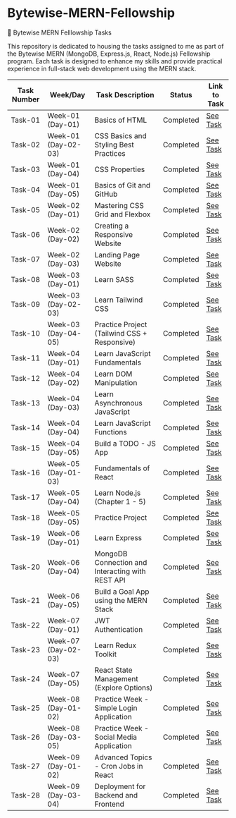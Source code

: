 # Bytewise-MERN-Fellowship

🚀 Bytewise MERN Felllowship Tasks

This repository is dedicated to housing the tasks assigned to me as part of the Bytewise MERN (MongoDB, Express.js, React, Node.js) Fellowship program. Each task is designed to enhance my skills and provide practical experience in full-stack web development using the MERN stack.

| Task Number | Week/Day            | Task Description                                 | Status    | Link to Task                  |
| ----------- | ------------------- | ------------------------------------------------ | --------- | ----------------------------- |
| Task-01     | Week-01 (Day-01)    | Basics of HTML                                   | Completed | [See Task](./Week-01/Task-01) |
| Task-02     | Week-01 (Day-02-03) | CSS Basics and Styling Best Practices            | Completed | [See Task](./Week-01/Task-02) |
| Task-03     | Week-01 (Day-04)    | CSS Properties                                   | Completed | [See Task](./Week-01/Task-03) |
| Task-04     | Week-01 (Day-05)    | Basics of Git and GitHub                         | Completed | [See Task](./Week-01/Task-04) |
| Task-05     | Week-02 (Day-01)    | Mastering CSS Grid and Flexbox                   | Completed | [See Task](./Week-02/Task-01) |
| Task-06     | Week-02 (Day-02)    | Creating a Responsive Website                    | Completed | [See Task](./Week-02/Task-02) |
| Task-07     | Week-02 (Day-03)    | Landing Page Website                             | Completed | [See Task](./Week-02/Task-03) |
| Task-08     | Week-03 (Day-01)    | Learn SASS                                       | Completed | [See Task](./Week-03/Task-01) |
| Task-09     | Week-03 (Day-02-03) | Learn Tailwind CSS                               | Completed | [See Task](./Week-03/Task-02) |
| Task-10     | Week-03 (Day-04-05) | Practice Project (Tailwind CSS + Responsive)     | Completed | [See Task](./Week-03/Task-03) |
| Task-11     | Week-04 (Day-01)    | Learn JavaScript Fundamentals                    | Completed | [See Task](./Week-04/Task-01) |
| Task-12     | Week-04 (Day-02)    | Learn DOM Manipulation                           | Completed | [See Task](./Week-04/Task-02) |
| Task-13     | Week-04 (Day-03)    | Learn Asynchronous JavaScript                    | Completed | [See Task](./Week-04/Task-03) |
| Task-14     | Week-04 (Day-04)    | Learn JavaScript Functions                       | Completed | [See Task](./Week-04/Task-04) |
| Task-15     | Week-04 (Day-05)    | Build a TODO - JS App                            | Completed | [See Task](./Week-04/Task-05) |
| Task-16     | Week-05 (Day-01-03) | Fundamentals of React                            | Completed | [See Task](./Week-05/Task-01) |
| Task-17     | Week-05 (Day-04)    | Learn Node.js (Chapter 1 - 5)                    | Completed | [See Task](./Week-05/Task-02) |
| Task-18     | Week-05 (Day-05)    | Practice Project                                 | Completed | [See Task](./Week-05/Task-03) |
| Task-19     | Week-06 (Day-01)    | Learn Express                                    | Completed | [See Task](./Week-06/Task-01) |
| Task-20     | Week-06 (Day-04)    | MongoDB Connection and Interacting with REST API | Completed | [See Task](./Week-06/Task-02) |
| Task-21     | Week-06 (Day-05)    | Build a Goal App using the MERN Stack            | Completed | [See Task](./Week-06/Task-03) |
| Task-22     | Week-07 (Day-01)    | JWT Authentication                               | Completed | [See Task](./Week-07/Task-01) |
| Task-23     | Week-07 (Day-02-03) | Learn Redux Toolkit                              | Completed | [See Task](./Week-07/Task-02) |
| Task-24     | Week-07 (Day-05)    | React State Management (Explore Options)         | Completed | [See Task](./Week-07/Task-03) |
| Task-25     | Week-08 (Day-01-02) | Practice Week - Simple Login Application         | Completed | [See Task](./Week-08/Task-01) |
| Task-26     | Week-08 (Day-03-05) | Practice Week - Social Media Application         | Completed | [See Task](./Week-08/Task-02) |
| Task-27     | Week-09 (Day-01-02) | Advanced Topics - Cron Jobs in React             | Completed | [See Task](./Week-09/Task-01) |
| Task-28     | Week-09 (Day-03-04) | Deployment for Backend and Frontend              | Completed | [See Task](./Week-09/Task-02) |
